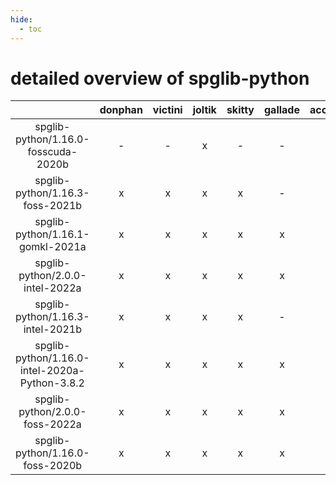 ```yaml
---
hide:
  - toc
---
```


detailed overview of spglib-python
==================================

| |donphan|victini|joltik|skitty|gallade|accelgor|swalot|doduo|
| :---: | :---: | :---: | :---: | :---: | :---: | :---: | :---: | :---: |
|spglib-python/1.16.0-fosscuda-2020b|-|-|x|-|-|-|-|-|
|spglib-python/1.16.3-foss-2021b|x|x|x|x|-|x|x|x|
|spglib-python/1.16.1-gomkl-2021a|x|x|x|x|x|x|x|x|
|spglib-python/2.0.0-intel-2022a|x|x|x|x|x|x|x|x|
|spglib-python/1.16.3-intel-2021b|x|x|x|x|-|x|x|x|
|spglib-python/1.16.0-intel-2020a-Python-3.8.2|x|x|x|x|x|x|x|x|
|spglib-python/2.0.0-foss-2022a|x|x|x|x|x|x|x|x|
|spglib-python/1.16.0-foss-2020b|x|x|x|x|x|-|x|x|
